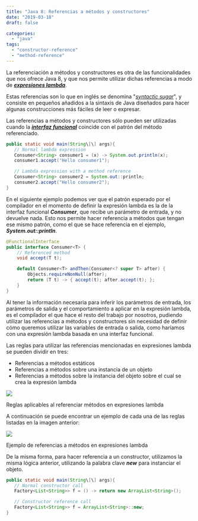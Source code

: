 ```yaml
---
title: "Java 8: Referencias a métodos y constructores"
date: "2019-03-18"
draft: false

categories:
  - "java"
tags:
  - "constructor-reference"
  - "method-reference"
---
```


La referenciación a métodos y constructores es otra de las funcionalidades que nos ofrece Java 8, y que nos permite utilizar dichas referencias a modo de [](https://davidfuentes.blog/2019/02/03/java-8-expresiones-lambda/)**_[expresiones lambda](https://davidfuentes.blog/2019/02/03/java-8-expresiones-lambda/)_**.

Estas referencias son lo que en inglés se denomina "_[syntactic sugar](https://en.wikipedia.org/wiki/Syntactic_sugar)_", y consiste en pequeños añadidos a la sintaxis de Java diseñados para hacer algunas construcciones más fáciles de leer o expresar.

Las referencias a métodos y constructores sólo pueden ser utilizadas cuando la [**_interfaz funcional_**](https://davidfuentes.blog/2019/03/11/java-8-interfaces-funcionales/) coincide con el patrón del método referenciado.

```java
public static void main(String\[\] args){
   // Normal lambda expression
   Consumer<String> consumer1 = (x) -> System.out.println(x);
   consumer1.accept("Hello consumer1");

   // Lambda expression with a method reference
   Consumer<String> consumer2 = System.out::println;
   consumer2.accept("Hello consumer2");
}
```

En el siguiente ejemplo podemos ver que el patrón esperado por el compilador en el momento de definir la expresión lambda es la de la interfaz funcional **_Consumer<T>_**, que recibe un parámetro de entrada, y no devuelve nada. Esto nos permite hacer referencia a métodos que tengan ese mismo patrón, como el que se hace referencia en el ejemplo, **_System.out::println_**.

```java
@FunctionalInterface
public interface Consumer<T> {
    // Referenced method
    void accept(T t);

    default Consumer<T> andThen(Consumer<? super T> after) {
        Objects.requireNonNull(after);
        return (T t) -> { accept(t); after.accept(t); };
    }
}
```

Al tener la información necesaria para inferir los parámetros de entrada, los parámetros de salida y el comportamiento a aplicar en la expresión lambda, es el compilador el que hace el resto del trabajo por nosotros, pudiendo utilizar las referencias a métodos y constructores sin necesidad de definir cómo queremos utilizar las variables de entrada o salida, como haríamos con una expresión lambda basada en una interfaz funcional.

Las reglas para utilizar las referencias mencionadas en expresiones lambda se pueden dividir en tres:

- Referencias a métodos estáticos
- Referencias a métodos sobre una instancia de un objeto
- Referencias a métodos sobre la instancia del objeto sobre el cual se crea la expresión lambda

![](https://lh6.googleusercontent.com/V7jgH1uQLvBqQ6Zqgwl1aGTIEVzbVKkrqa2IYNaUQFlmjg-ad15Gn_hppQ-jEP_sEsKYDVvHzK7bzWJMpJcjEuZDxkMbMtvjnUAf9rU_YelxLzvtKDP_lIN784quBPX3bdIipNsCowoaA7sczg)


Reglas aplicables al referenciar métodos en expresiones lambda

A continuación se puede encontrar un ejemplo de cada una de las reglas listadas en la imagen anterior:

![](https://lh3.googleusercontent.com/eoio3bA8J5g9rRqPHELu4skE4P0LaiFGKc_Nsz83q5rjMvoES_01GLLCt9b6aECwtEnQhyt79yJf3e1_QG6tgtg22SjbV6qduPonLnxemQJlklLTfBP9eY0AZwbPQ3J4UDgLddX6wwba0yN36w)

Ejemplo de referencias a métodos en expresiones lambda

De la misma forma, para hacer referencia a un constructor, utilizamos la misma lógica anterior, utilizando la palabra clave _**new**_ para instanciar el objeto.

```java
public static void main(String\[\] args){
   // Normal constructor call
   Factory<List<String>> f = () -> return new ArrayList<String>();

   // Constructor reference call
   Factory<List<String>> f = ArrayList<String>::new;
}
```
